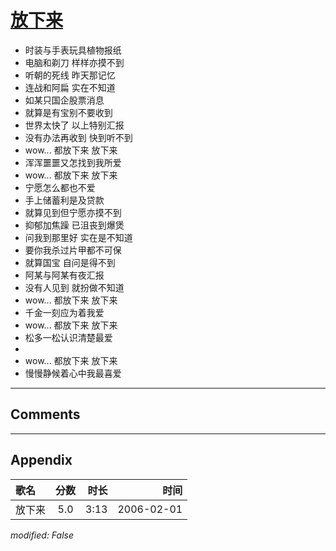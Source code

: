 # [放下来](https://music.163.com/song?id=66064)

* 时装与手表玩具植物报纸
* 电脑和剃刀 样样亦摸不到
* 听朝的死线 昨天那记忆
* 连战和阿扁 实在不知道
* 如某只国企股票消息
* 就算是有宝别不要收到
* 世界太快了 以上特别汇报
* 没有办法再收到 快到听不到
* wow... 都放下来 放下来
* 浑浑噩噩又怎找到我所爱
* wow... 都放下来 放下来
* 宁愿怎么都也不爱
* 手上储蓄利是及贷款
* 就算见到但宁愿亦摸不到
* 抑郁加焦躁 已沮丧到爆煲
* 问我到那里好 实在是不知道
* 要你我杀过片甲都不可保
* 就算国宝 自问是得不到
* 阿某与阿某有夜汇报
* 没有人见到 就扮做不知道
* wow... 都放下来 放下来
* 千金一刻应为着我爱
* wow... 都放下来 放下来
* 松多一松认识清楚最爱
* 
* wow... 都放下来 放下来
* 慢慢静候着心中我最喜爱


---

## Comments


---

## Appendix

|歌名|分数|时长|时间|
|:---|:---:|---:|---:|
|放下来|5.0|3:13|2006-02-01

*modified: False*